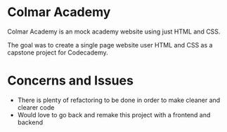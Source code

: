 # Colmar Academy
Colmar Academy is an mock academy website using just HTML and CSS.

The goal was to create a single page website user HTML and CSS as a capstone project for Codecademy.

# Concerns and Issues
- There is plenty of refactoring to be done in order to make cleaner and clearer code
- Would love to go back and remake this project with a frontend and backend
